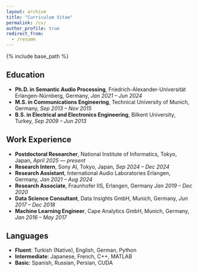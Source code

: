 ```yaml
---
layout: archive
title: "Curriculum Vitae"
permalink: /cv/
author_profile: true
redirect_from:
  - /resume
---
```


{% include base_path %}

## Education
* **Ph.D. in Semantic Audio Processing**, Friedrich-Alexander-Universität Erlangen-Nürnberg, Germany, *Jan 2021 – Jun 2024*   
* **M.S. in Communications Engineering**, Technical University of Munich, Germany, *Sep 2013 – Nov 2015* 
* **B.S. in Electrical and Electronics Engineering**, Bilkent University, Turkey, *Sep 2009 – Jun 2013*  

## Work Experience
* **Postdoctoral Researcher**, National Institute of Informatics, Tokyo, Japan, *April 2025 — present*
* **Research Intern**, Sony AI, Tokyo, Japan, *Sep 2024 – Dec 2024*  
* **Research Assistant**, International Audio Laboratories Erlangen, Germany, *Jan 2021 – Aug 2024*  
* **Research Associate**, Fraunhofer IIS, Erlangen, Germany *Jan 2019 – Dec 2020*  
* **Data Science Consultant**, Data Insights GmbH, Munich, Germany, *Jun 2017 – Dec 2018*  
* **Machine Learning Engineer**, Cape Analytics GmbH, Munich, Germany, *Jan 2016 – May 2017*  

## Languages
* **Fluent**: Turkish (Native), English, German, Python
* **Intermediate**: Japanese, French, C++, MATLAB
* **Basic**: Spanish, Russian, Persian, CUDA